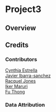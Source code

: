 # Project3

## Overview

## Credits

### Contributors

[Cynthia Estrella](https://github.com/cynstar)\
[Javier Ibarra-sanchez](https://github.com/ibarrajavi)\
[Racquel Jones](https://github.com/RacquelRobinsonJonesATX)\
[Iker Maruri](https://github.com/trapperkreeper)\
[Fu Thong](https://github.com/kibble)

### Data Attribution
